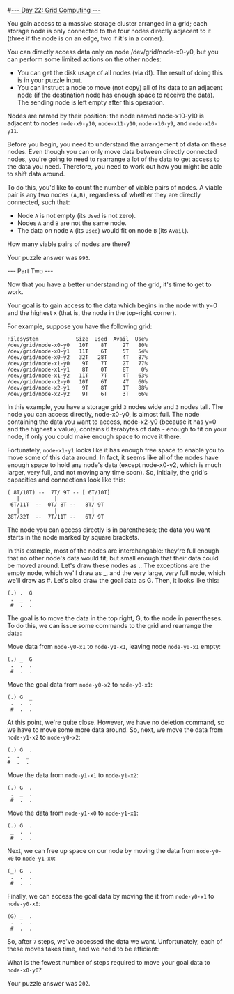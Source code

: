 #[--- Day 22: Grid Computing ---](http://adventofcode.com/2016/day/22)

You gain access to a massive storage cluster arranged in a grid; each storage node is only connected to the four nodes directly adjacent to it (three if the node is on an edge, two if it's in a corner).

You can directly access data only on node /dev/grid/node-x0-y0, but you can perform some limited actions on the other nodes:

- You can get the disk usage of all nodes (via df). The result of doing this is in your puzzle input.
- You can instruct a node to move (not copy) all of its data to an adjacent node (if the destination node has enough space to receive the data). The sending node is left empty after this operation.  

Nodes are named by their position: the node named node-x10-y10 is adjacent to nodes ``node-x9-y10``, ``node-x11-y10``, ``node-x10-y9``, and ``node-x10-y11``.

Before you begin, you need to understand the arrangement of data on these nodes. Even though you can only move data between directly connected nodes, you're going to need to rearrange a lot of the data to get access to the data you need. Therefore, you need to work out how you might be able to shift data around.

To do this, you'd like to count the number of viable pairs of nodes. A viable pair is any two nodes ``(A,B)``, regardless of whether they are directly connected, such that:

- Node ``A`` is not empty (its ``Used`` is not zero).
- Nodes ``A`` and ``B`` are not the same node.
- The data on node ``A`` (its ``Used``) would fit on node ``B`` (its ``Avail``).  

How many viable pairs of nodes are there?

Your puzzle answer was ``993``.

--- Part Two ---

Now that you have a better understanding of the grid, it's time to get to work.

Your goal is to gain access to the data which begins in the node with y=0 and the highest x (that is, the node in the top-right corner).

For example, suppose you have the following grid:

``Filesystem            Size  Used  Avail  Use%``  
``/dev/grid/node-x0-y0   10T    8T     2T   80%``  
``/dev/grid/node-x0-y1   11T    6T     5T   54%``  
``/dev/grid/node-x0-y2   32T   28T     4T   87%``  
``/dev/grid/node-x1-y0    9T    7T     2T   77%``  
``/dev/grid/node-x1-y1    8T    0T     8T    0%``  
``/dev/grid/node-x1-y2   11T    7T     4T   63%``  
``/dev/grid/node-x2-y0   10T    6T     4T   60%``  
``/dev/grid/node-x2-y1    9T    8T     1T   88%``  
``/dev/grid/node-x2-y2    9T    6T     3T   66%``  

In this example, you have a storage grid ``3`` nodes wide and ``3`` nodes tall. The node you can access directly, node-x0-y0, is almost full. The node containing the data you want to access, node-x2-y0 (because it has y=0 and the highest x value), contains 6 terabytes of data - enough to fit on your node, if only you could make enough space to move it there.

Fortunately, ``node-x1-y1`` looks like it has enough free space to enable you to move some of this data around. In fact, it seems like all of the nodes have enough space to hold any node's data (except node-x0-y2, which is much larger, very full, and not moving any time soon). So, initially, the grid's capacities and connections look like this:

``( 8T/10T) --  7T/ 9T -- [ 6T/10T]``  
``    |           |           |    ``  
``  6T/11T  --  0T/ 8T --   8T/ 9T ``  
``    |           |           |    ``  
`` 28T/32T  --  7T/11T --   6T/ 9T ``  

The node you can access directly is in parentheses; the data you want starts in the node marked by square brackets.

In this example, most of the nodes are interchangable: they're full enough that no other node's data would fit, but small enough that their data could be moved around. Let's draw these nodes as .. The exceptions are the empty node, which we'll draw as _, and the very large, very full node, which we'll draw as #. Let's also draw the goal data as G. Then, it looks like this:

``(.) .  G``  
`` .  _  .``  
`` #  .  .``  

The goal is to move the data in the top right, G, to the node in parentheses. To do this, we can issue some commands to the grid and rearrange the data:

Move data from ``node-y0-x1`` to ``node-y1-x1``, leaving node ``node-y0-x1`` empty:

``(.) _  G``  
`` .  .  .``  
`` #  .  .``  

Move the goal data from ``node-y0-x2`` to ``node-y0-x1``:

``(.) G  _``  
`` .  .  .``  
`` #  .  .``  

At this point, we're quite close. However, we have no deletion command, so we have to move some more data around. So, next, we move the data from ``node-y1-x2`` to ``node-y0-x2``:

``(.) G  .  ``  
`` .  .  _  ``  
`` #  .  .  ``  

Move the data from ``node-y1-x1`` to ``node-y1-x2``:

``(.) G  .``  
`` .  _  .``  
`` #  .  .``  

Move the data from ``node-y1-x0`` to ``node-y1-x1``:

``(.) G  .``  
`` _  .  .``  
`` #  .  .``  

Next, we can free up space on our node by moving the data from ``node-y0-x0`` to ``node-y1-x0``:  

``(_) G  .``  
`` .  .  .``  
`` #  .  .``  

Finally, we can access the goal data by moving the it from ``node-y0-x1`` to ``node-y0-x0``:

``(G) _  .``  
`` .  .  .``  
`` #  .  .``  

So, after ``7`` steps, we've accessed the data we want. Unfortunately, each of these moves takes time, and we need to be efficient:

What is the fewest number of steps required to move your goal data to ``node-x0-y0``?

Your puzzle answer was ``202``.
